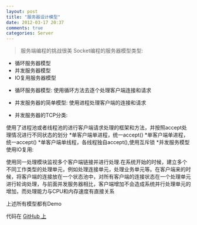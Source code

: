 ```yaml
---
layout: post
title: "服务器设计模型"
date: 2012-03-17 20:37
comments: true
categories: Server
---
```

>服务端编程的挑战很美
Socket编程的服务器模型类型:

* 循环服务器模型
* 并发服务器模型
* IO复用服务器模型

+  循环服务器模型:
    使用循环方法去逐个处理客户端连接和请求

+ 并发服务器的简单模型:
使用进程处理客户端的连接和请求

+ 并发服务器的TCP分类:

使用了进程池或者线程池的进行客户端请求处理的框架和方法，并按照accept处理情况进行不同状态的划分
*单客户端单进程，统一accept()
*单客户端单进程，统一accept()
*单客户端单线程，各线程独自accept(),使用互斥锁
*并发服务模型使用IO复用:

使用同一处理模块监视多个客户端链接并进行处理.在系统开始的时候，建立多个不同工作类型的处理单元，例如处理连接单元，处理业务单元等。在客户端来的时候，将客户端的连接放在一个状态池中，对所有客户端的连接状态在一个处理单元进行轮询处理，与前面并发服务器相比，客户端增加不会造成系统并行处理单元的增加，而处理能力与CPU和内存速度有直接关系

上述所有模型都有Demo

代码在 [GitHub 上](https://github.com/zheng-ji/Server-Model)
